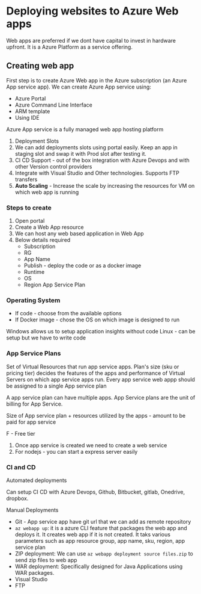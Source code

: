 # Deploying websites to Azure Web apps

Web apps are preferred if we dont have capital to invest in hardware upfront. It is a Azure Platform as a service offering.

## Creating web app

First step is to create Azure Web app in the Azure subscription (an Azure App service app). We can create Azure App service using:

- Azure Portal
- Azure Command Line Interface
- ARM template
- Using IDE

Azure App service is a fully managed web app hosting platform

1. Deployment Slots
2. We can add deployments slots using portal easily. Keep an app in staging slot and swap it with Prod slot after testing it.
3. CI CD Support - out of the box integration with Azure Devops and with other Version control providers
4. Integrate with Visual Studio and Other technologies. Supports FTP transfers
5. **Auto Scaling** - Increase the scale by increasing the resources for VM on which web app is running

### Steps to create

1. Open portal
2. Create a Web App resource
3. We can host any web based application in Web App
4. Below details required
   - Subscription
   - RG
   - App Name
   - Publish - deploy the code or as a docker image
   - Runtime
   - OS
   - Region
     App Service Plan

### Operating System

- If code - choose from the available options
- If Docker image - chose the OS on which image is designed to run

Windows allows us to setup application insights without code
Linux - can be setup but we have to write code

### App Service Plans

Set of Virtual Resources that run app service apps. Plan's size (sku or pricing tier) decides the features of the apps and performance of Virtual Servers on which app service apps run. Every app service web appp should be assigned to a single App service plan

A app service plan can have multiple apps. App Service plans are the unit of billing for App Service.

Size of App service plan + resources utilized by the apps - amount to be paid for app service

F - Free tier

1. Once app service is created we need to create a web service
2. For nodejs - you can start a express server easily

### CI and CD

Automated deployments

Can setup CI CD with Azure Devops, Github, Bitbucket, gitlab, Onedrive, dropbox.

Manual Deployments

- Git - App service app have git url that we can add as remote repository
- `az webapp up`: it is a azure CLI feature that packages the web app and deploys it. It creates web app if it is not created. It taks various parameters such as app resource group, app name, sku, region, app service plan
- ZIP deployment: We can use `az webapp deployment source files.zip` to send zip files to web app
- WAR deployment: Specifically designed for Java Applications using WAR packages.
- Visual Studio
- FTP
